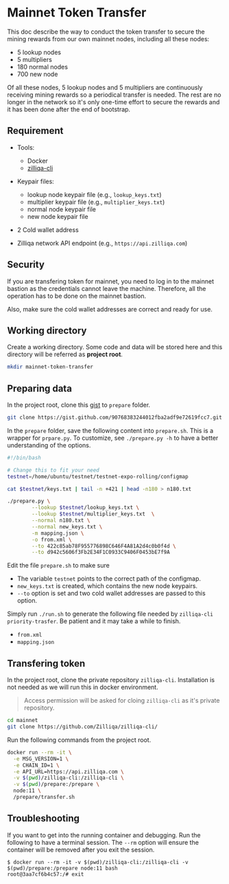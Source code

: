 # Mainnet Token Transfer

This doc describe the way to conduct the token transfer to secure the mining rewards from our own mainnet nodes, including all these nodes:

- 5 lookup nodes
- 5 multipliers
- 180 normal nodes
- 700 new node

Of all these nodes, 5 lookup nodes and 5 multipliers are continuously receiving mining rewards so a periodical transfer is needed. The rest are no longer in the network so it's only one-time effort to secure the rewards and it has been done after the end of bootstrap.

## Requirement

- Tools:

  - Docker
  - [zilliqa-cli](https://github.com/Zilliqa/zilliqa-cli)

- Keypair files:

  - lookup node keypair file (e.g., `lookup_keys.txt`)
  - multiplier keypair file (e.g., `multiplier_keys.txt`)
  - normal node keypair file
  - new node keypair file

- 2 Cold wallet address
- Zilliqa network API endpoint (e.g., `https://api.zilliqa.com`)

## Security

If you are transfering token for mainnet, you need to log in to the mainnet bastion as the credentials cannot leave the machine. Therefore, all the operation has to be done on the mainnet bastion.

Also, make sure the cold wallet addresses are correct and ready for use.

## Working directory

Create a working directory. Some code and data will be stored here and this directory will be referred as **project root**.

```bash
mkdir mainnet-token-transfer
```

## Preparing data

In the project root, clone this [gist](https://gist.github.com/Gnnng/90768383244012fba2adf9e72619fcc7) to `prepare` folder.

```bash
git clone https://gist.github.com/90768383244012fba2adf9e72619fcc7.git prepare
```

In the `prepare` folder, save the following content into `prepare.sh`. This is a wrapper for `prpare.py`. To customize, see `./prepare.py -h` to have a better understanding of the options.

```bash
#!/bin/bash

# Change this to fit your need
testnet=/home/ubuntu/testnet/testnet-expo-rolling/configmap

cat $testnet/keys.txt | tail -n +421 | head -n180 > n180.txt

./prepare.py \
        --lookup $testnet/lookup_keys.txt \
        --lookup $testnet/multiplier_keys.txt  \
        --normal n180.txt \
        --normal new_keys.txt \
        -m mapping.json \
        -o from.xml \
        --to 422c85ab78F955776898C646F4A81A2d4c0b0f4d \
        --to d942c5606f3Fb2E34F1C0933C9406F0453bE7f9A
```

Edit the file `prepare.sh` to make sure

- The variable `testnet` points to the correct path of the configmap.
- `new_keys.txt` is created, which contains the new node keypairs.
- `--to` option is set and two cold wallet addresses are passed to this option.

Simply run `./run.sh` to generate the following file needed by `zilliqa-cli priority-trasfer`. Be patient and it may take a while to finish.

- `from.xml`
- `mapping.json`

## Transfering token

In the project root, clone the private repository `zilliqa-cli`. Installation is not needed as we will run this in docker environment.

> Access permission will be asked for cloing `zilliqa-cli` as it's private repository.

```bash
cd mainnet
git clone https://github.com/Zilliqa/zilliqa-cli/
```

Run the following commands from the project root.

```bash
docker run --rm -it \
  -e MSG_VERSION=1 \
  -e CHAIN_ID=1 \
  -e API_URL=https://api.zilliqa.com \
  -v $(pwd)/zilliqa-cli:/zilliqa-cli \
  -v $(pwd)/prepare:/prepare \
  node:11 \
  /prepare/transfer.sh
```

## Troubleshooting

If you want to get into the running container and debugging. Run the following to have a terminal session. The `--rm` option will ensure the container will be removed after you exit the session.

```console
$ docker run --rm -it -v $(pwd)/zilliqa-cli:/zilliqa-cli -v $(pwd)/prepare:/prepare node:11 bash
root@3aa7cf6b4c57:/# exit
```